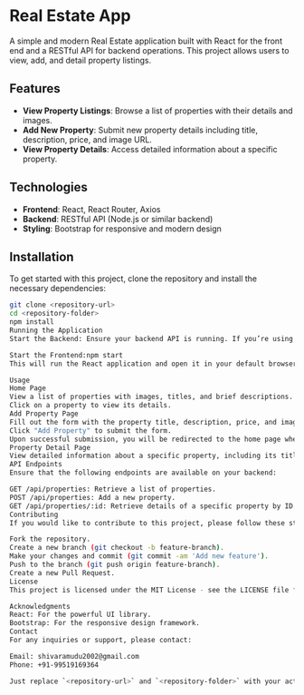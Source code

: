 # Real Estate App

A simple and modern Real Estate application built with React for the front end and a RESTful API for backend operations. This project allows users to view, add, and detail property listings.

## Features

- **View Property Listings**: Browse a list of properties with their details and images.
- **Add New Property**: Submit new property details including title, description, price, and image URL.
- **View Property Details**: Access detailed information about a specific property.

## Technologies

- **Frontend**: React, React Router, Axios
- **Backend**: RESTful API (Node.js or similar backend)
- **Styling**: Bootstrap for responsive and modern design

## Installation

To get started with this project, clone the repository and install the necessary dependencies:

```bash
git clone <repository-url>
cd <repository-folder>
npm install
Running the Application
Start the Backend: Ensure your backend API is running. If you’re using a local server, it should be accessible at http://localhost:8080/api/.

Start the Frontend:npm start
This will run the React application and open it in your default browser at http://localhost:3000.

Usage
Home Page
View a list of properties with images, titles, and brief descriptions.
Click on a property to view its details.
Add Property Page
Fill out the form with the property title, description, price, and image URL.
Click "Add Property" to submit the form.
Upon successful submission, you will be redirected to the home page where the new property will be visible.
Property Detail Page
View detailed information about a specific property, including its title, description, image, and price.
API Endpoints
Ensure that the following endpoints are available on your backend:

GET /api/properties: Retrieve a list of properties.
POST /api/properties: Add a new property.
GET /api/properties/:id: Retrieve details of a specific property by ID.
Contributing
If you would like to contribute to this project, please follow these steps:

Fork the repository.
Create a new branch (git checkout -b feature-branch).
Make your changes and commit (git commit -am 'Add new feature').
Push to the branch (git push origin feature-branch).
Create a new Pull Request.
License
This project is licensed under the MIT License - see the LICENSE file for details.

Acknowledgments
React: For the powerful UI library.
Bootstrap: For the responsive design framework.
Contact
For any inquiries or support, please contact:

Email: shivaramudu2002@gmail.com
Phone: +91-99519169364

Just replace `<repository-url>` and `<repository-folder>` with your actual repository URL and folder name. You can add or modify sections based on your project's specifics.
